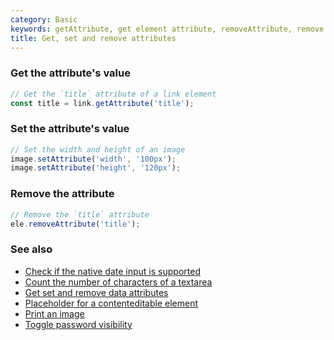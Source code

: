 ```yaml
---
category: Basic
keywords: getAttribute, get element attribute, removeAttribute, remove element attribute, setAttribute, set element attribute
title: Get, set and remove attributes
---
```


### Get the attribute's value

```js
// Get the `title` attribute of a link element
const title = link.getAttribute('title');
```

### Set the attribute's value

```js
// Set the width and height of an image
image.setAttribute('width', '100px');
image.setAttribute('height', '120px');
```

### Remove the attribute

```js
// Remove the `title` attribute
ele.removeAttribute('title');
```

### See also

-   [Check if the native date input is supported](/check-if-the-native-date-input-is-supported)
-   [Count the number of characters of a textarea](/count-the-number-of-characters-of-a-textarea)
-   [Get set and remove data attributes](/get-set-and-remove-data-attributes)
-   [Placeholder for a contenteditable element](/placeholder-for-a-contenteditable-element)
-   [Print an image](/print-an-image)
-   [Toggle password visibility](/toggle-password-visibility)
